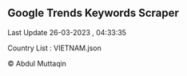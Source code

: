 

## Google Trends Keywords Scraper 
 
Last Update 26-03-2023 , 04:33:35

Country List :
VIETNAM.json



© Abdul Muttaqin 
